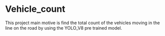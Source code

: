 # Vehicle_count
This project main motive is find the total count of the vehicles moving in the line on the road by using the YOLO_V8 pre trained model.
